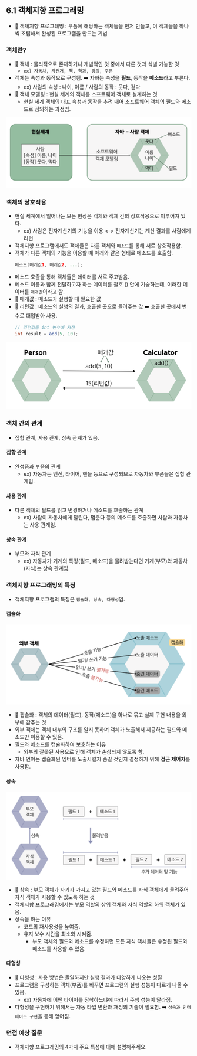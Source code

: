 ## 6.1 객체지향 프로그래밍
- 💠 객체지향 프로그래밍 : 부품에 해당하는 객체들을 먼저 만들고, 이 객체들을 하나씩 조립해서 완성된 프로그램을 만드는 기법

### 객체란?
- 💠 객체 : 물리적으로 존재하거나 개념적인 것 중에서 다른 것과 식별 가능한 것
  - `ex) 자동차, 자전거, 책, 학과, 강의, 주문`
- 객체는 속성과 동작으로 구성됨. ➡️ 자바는 속성을 **필드**, 동작을 **메소드**라고 부른다.
  - ex) 사람의 속성 : 나이, 이름 / 사람의 동작 : 웃다, 걷다
- 💠 객체 모델링 : 현실 세계의 객체를 소프트웨어 객체로 설계하는 것
  - 현실 세계 객체의 대표 속성과 동작을 추려 내어 소프트웨어 객체의 필드와 메소드로 정의하는 과정임.

![img.png](img/object.png)

### 객체의 상호작용
- 현실 세계에서 일어나는 모든 현상은 객체와 객체 간의 상호작용으로 이루어져 있다.
  - ex) 사람은 전자계산기의 기능을 이용 <-> 전자계산기는 계산 결과를 사람에게 리턴
- 객체지향 프로그램에서도 객체들은 다른 객체와 `메소드`를 통해 서로 상호작용함. 
- 객체가 다른 객체의 기능을 이용할 떄 아래와 같은 형태로 메소드를 호출함.
    ``` java
    메소드(매개값1, 매개값2, ...);
    ```
- 메소드 호출을 통해 객체들은 데이터를 서로 주고받음.
- 메소드 이름과 함께 전달하고자 하는 데이터를 괄호 () 안에 기술하는데, 이러한 데이터를 `매개값`이라고 함.
- 💠 매개값 : 메소드가 실행할 때 필요한 값
- 💠 리턴값 : 메소드의 실행의 결과, 호출한 곳으로 돌려주는 값 ➡️ 호출한 곳에서 변수로 대입받아 사용.
  ``` java
  // 리턴값을 int 변수에 저장
  int result = add(5, 10);
  ```
![img.png](img/매개값_리턴값.png)

### 객체 간의 관계
- 집합 관계, 사용 관계, 상속 관계가 있음.

#### 집합 관계
- 완성품과 부품의 관계
  - ex) 자동차는 엔진, 타이어, 핸들 등으로 구성되므로 자동차와 부품들은 집합 관계임.

#### 사용 관계
- 다른 객체의 필드를 읽고 변경하거나 메소드를 호출하는 관계
  - ex) 사람이 자동차에게 달린다, 멈춘다 등의 메소드를 호출하면 사람과 자동차는 사용 관계임.

#### 상속 관계
- 부모와 자식 관계
  - ex) 자동차가 기계의 특징(필드, 메소드)을 물려받는다면 기계(부모)와 자동차(자식)는 상속 관계임.

### 객체지향 프로그래밍의 특징
- 객체지향 프로그램의 특징은 `캡슐화, 상속, 다형성`임.

#### 캡슐화
![img.png](img/캡슐화.png)
- 💠 캡슐화 : 객체의 데이터(필드), 동작(메소드)을 하나로 묶고 실제 구현 내용을 외부에 감추는 것
- 외부 객체는 객체 내부의 구조를 알지 못하며 객체가 노출해서 제공하는 필드와 메소드만 이용할 수 있음.
- 필드와 메소드를 캡슐화하여 보호하는 이유
  - 외부의 잘못된 사용으로 인해 객체가 손상되지 않도록 함.
- 자바 언어는 캡슐화된 멤버를 노출시킬지 숨길 것인지 결정하기 위해 **접근 제어자**를 사용함.

#### 상속
![img.png](img/상속.png)
- 💠 상속 : 부모 객체가 자기가 가지고 있는 필드와 메소드를 자식 객체에게 물려주어 자식 객체가 사용할 수 있도록 하는 것
- 객체지향 프로그래밍에서는 부모 역할의 상위 객체와 자식 역할의 하위 객체가 있음.
- 상속을 하는 이유
  - 코드의 재사용성을 높여줌.
  - 유지 보수 시간을 최소화 시켜줌.
    - 부모 객체의 필드와 메소드를 수정하면 모든 자식 객체들은 수정된 필드와 메소드를 사용할 수 있음.

#### 다형성
- 💠 다형성 : 사용 방법은 돌일하지만 실행 결과가 다양하게 나오는 성질
- 프로그램을 구성하는 객체(부품)를 바꾸면 프로그램의 실행 성능이 다르게 나올 수 있음.
  - ex) 자동차에 어떤 타이어를 장착하느냐에 따라서 주행 성능이 달라짐.
- 다형성을 구현하기 위해서는 자동 타입 변환과 재정의 기술이 필요함. ➡️ `상속과 인터페이스 구현`을 통해 얻어짐.

### 면접 예상 질문
- 객체지향 프로그래밍의 4가지 주요 특성에 대해 설명해주세요.